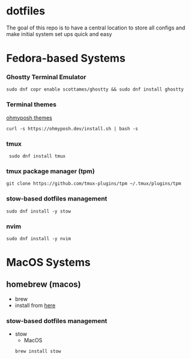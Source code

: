 # dotfiles
The goal of this repo is to have a central location to store all configs and make initial system set ups quick and easy

# Fedora-based Systems

### Ghostty Terminal Emulator
```sudo dnf copr enable scottames/ghostty && sudo dnf install ghostty```

### Terminal themes
[ohmyposh themes](https://ohmyposh.dev/docs/installation/linux)

```curl -s https://ohmyposh.dev/install.sh | bash -s```

### tmux
``` sudo dnf install tmux```

### tmux package manager (tpm)
```git clone https://github.com/tmux-plugins/tpm ~/.tmux/plugins/tpm```

### stow-based dotfiles management
```sudo dnf install -y stow```

### nvim
```sudo dnf install -y nvim```

# MacOS Systems
## homebrew (macos)
- brew
- install from [here](https://brew.sh)

### stow-based dotfiles management
- stow
    - MacOS
    ```bash
    brew install stow
    ```
